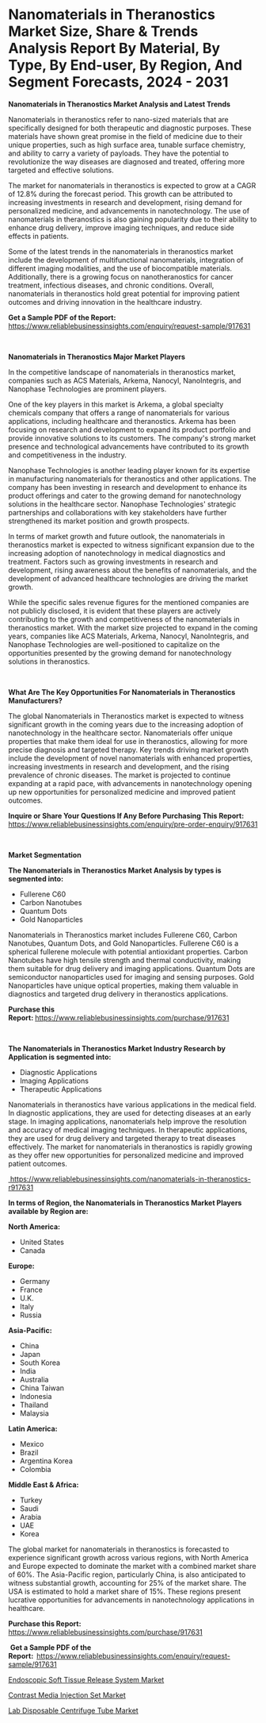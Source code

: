 <p><h1>Nanomaterials in Theranostics Market Size, Share & Trends Analysis Report By Material, By Type, By End-user, By Region, And Segment Forecasts, 2024 - 2031</h1></p><p><strong>Nanomaterials in Theranostics Market Analysis and Latest Trends</strong></p>
<p><p>Nanomaterials in theranostics refer to nano-sized materials that are specifically designed for both therapeutic and diagnostic purposes. These materials have shown great promise in the field of medicine due to their unique properties, such as high surface area, tunable surface chemistry, and ability to carry a variety of payloads. They have the potential to revolutionize the way diseases are diagnosed and treated, offering more targeted and effective solutions.</p><p>The market for nanomaterials in theranostics is expected to grow at a CAGR of 12.8% during the forecast period. This growth can be attributed to increasing investments in research and development, rising demand for personalized medicine, and advancements in nanotechnology. The use of nanomaterials in theranostics is also gaining popularity due to their ability to enhance drug delivery, improve imaging techniques, and reduce side effects in patients.</p><p>Some of the latest trends in the nanomaterials in theranostics market include the development of multifunctional nanomaterials, integration of different imaging modalities, and the use of biocompatible materials. Additionally, there is a growing focus on nanotheranostics for cancer treatment, infectious diseases, and chronic conditions. Overall, nanomaterials in theranostics hold great potential for improving patient outcomes and driving innovation in the healthcare industry.</p></p>
<p><strong>Get a Sample PDF of the Report:&nbsp;</strong> <a href="https://www.reliablebusinessinsights.com/enquiry/request-sample/917631">https://www.reliablebusinessinsights.com/enquiry/request-sample/917631</a></p>
<p>&nbsp;</p>
<p><strong>Nanomaterials in Theranostics Major Market Players</strong></p>
<p><p>In the competitive landscape of nanomaterials in theranostics market, companies such as ACS Materials, Arkema, Nanocyl, NanoIntegris, and Nanophase Technologies are prominent players. </p><p>One of the key players in this market is Arkema, a global specialty chemicals company that offers a range of nanomaterials for various applications, including healthcare and theranostics. Arkema has been focusing on research and development to expand its product portfolio and provide innovative solutions to its customers. The company's strong market presence and technological advancements have contributed to its growth and competitiveness in the industry.</p><p>Nanophase Technologies is another leading player known for its expertise in manufacturing nanomaterials for theranostics and other applications. The company has been investing in research and development to enhance its product offerings and cater to the growing demand for nanotechnology solutions in the healthcare sector. Nanophase Technologies' strategic partnerships and collaborations with key stakeholders have further strengthened its market position and growth prospects.</p><p>In terms of market growth and future outlook, the nanomaterials in theranostics market is expected to witness significant expansion due to the increasing adoption of nanotechnology in medical diagnostics and treatment. Factors such as growing investments in research and development, rising awareness about the benefits of nanomaterials, and the development of advanced healthcare technologies are driving the market growth.</p><p>While the specific sales revenue figures for the mentioned companies are not publicly disclosed, it is evident that these players are actively contributing to the growth and competitiveness of the nanomaterials in theranostics market. With the market size projected to expand in the coming years, companies like ACS Materials, Arkema, Nanocyl, NanoIntegris, and Nanophase Technologies are well-positioned to capitalize on the opportunities presented by the growing demand for nanotechnology solutions in theranostics.</p></p>
<p>&nbsp;</p>
<p><strong>What Are The Key Opportunities For Nanomaterials in Theranostics Manufacturers?</strong></p>
<p><p>The global Nanomaterials in Theranostics market is expected to witness significant growth in the coming years due to the increasing adoption of nanotechnology in the healthcare sector. Nanomaterials offer unique properties that make them ideal for use in theranostics, allowing for more precise diagnosis and targeted therapy. Key trends driving market growth include the development of novel nanomaterials with enhanced properties, increasing investments in research and development, and the rising prevalence of chronic diseases. The market is projected to continue expanding at a rapid pace, with advancements in nanotechnology opening up new opportunities for personalized medicine and improved patient outcomes.</p></p>
<p><strong>Inquire or Share Your Questions If Any Before Purchasing This Report:</strong> <a href="https://www.reliablebusinessinsights.com/enquiry/pre-order-enquiry/917631">https://www.reliablebusinessinsights.com/enquiry/pre-order-enquiry/917631</a></p>
<p>&nbsp;</p>
<p><strong>Market Segmentation</strong></p>
<p><strong>The Nanomaterials in Theranostics Market Analysis by types is segmented into:</strong></p>
<p><ul><li>Fullerene C60</li><li>Carbon Nanotubes</li><li>Quantum Dots</li><li>Gold Nanoparticles</li></ul></p>
<p><p>Nanomaterials in Theranostics market includes Fullerene C60, Carbon Nanotubes, Quantum Dots, and Gold Nanoparticles. Fullerene C60 is a spherical fullerene molecule with potential antioxidant properties. Carbon Nanotubes have high tensile strength and thermal conductivity, making them suitable for drug delivery and imaging applications. Quantum Dots are semiconductor nanoparticles used for imaging and sensing purposes. Gold Nanoparticles have unique optical properties, making them valuable in diagnostics and targeted drug delivery in theranostics applications.</p></p>
<p><strong>Purchase this Report:&nbsp;</strong><a href="https://www.reliablebusinessinsights.com/purchase/917631">https://www.reliablebusinessinsights.com/purchase/917631</a></p>
<p>&nbsp;</p>
<p><strong>The Nanomaterials in Theranostics Market Industry Research by Application is segmented into:</strong></p>
<p><ul><li>Diagnostic Applications</li><li>Imaging Applications</li><li>Therapeutic Applications</li></ul></p>
<p><p>Nanomaterials in theranostics have various applications in the medical field. In diagnostic applications, they are used for detecting diseases at an early stage. In imaging applications, nanomaterials help improve the resolution and accuracy of medical imaging techniques. In therapeutic applications, they are used for drug delivery and targeted therapy to treat diseases effectively. The market for nanomaterials in theranostics is rapidly growing as they offer new opportunities for personalized medicine and improved patient outcomes.</p></p>
<p><a href="https://www.reliablebusinessinsights.com/nanomaterials-in-theranostics-r917631">&nbsp;https://www.reliablebusinessinsights.com/nanomaterials-in-theranostics-r917631</a></p>
<p><strong>In terms of Region, the Nanomaterials in Theranostics Market Players available by Region are:</strong></p>
<p>
    <p> <strong> North America: </strong>
        <ul>
            <li>United States</li>
            <li>Canada</li>
        </ul>
        </p> 
    <p> <strong> Europe: </strong>
        <ul>
            <li>Germany</li>
            <li>France</li>
            <li>U.K.</li>
            <li>Italy</li>
            <li>Russia</li>
        </ul>
        </p> 
    <p> <strong> Asia-Pacific: </strong>
        <ul>
            <li>China</li>
            <li>Japan</li>
            <li>South Korea</li>
            <li>India</li>
            <li>Australia</li>
            <li>China Taiwan</li>
            <li>Indonesia</li>
            <li>Thailand</li>
            <li>Malaysia</li>
        </ul>
        </p> 
    <p> <strong> Latin America: </strong>
        <ul>
            <li>Mexico</li>
            <li>Brazil</li>
            <li>Argentina Korea</li>
            <li>Colombia</li>
        </ul>
        </p> 
    <p> <strong> Middle East & Africa: </strong>
        <ul>
            <li>Turkey</li>
            <li>Saudi</li>
            <li>Arabia</li>
            <li>UAE</li>
            <li>Korea</li>
        </ul>
    </p>
    </p>
<p><p>The global market for nanomaterials in theranostics is forecasted to experience significant growth across various regions, with North America and Europe expected to dominate the market with a combined market share of 60%. The Asia-Pacific region, particularly China, is also anticipated to witness substantial growth, accounting for 25% of the market share. The USA is estimated to hold a market share of 15%. These regions present lucrative opportunities for advancements in nanotechnology applications in healthcare.</p></p>
<p><strong>Purchase this Report: </strong><a href="https://www.reliablebusinessinsights.com/purchase/917631">https://www.reliablebusinessinsights.com/purchase/917631</a></p>
<p>&nbsp;<strong>Get a Sample PDF of the Report:&nbsp;&nbsp;</strong><a href="https://www.reliablebusinessinsights.com/enquiry/request-sample/917631">https://www.reliablebusinessinsights.com/enquiry/request-sample/917631</a></p>
<p><strong></strong></p>
<p><p><a href="https://github.com/derrinmiltonellis35gcl/Market-Research-Report-List-3/blob/main/endoscopic-soft-tissue-release-system-market.md">Endoscopic Soft Tissue Release System Market</a></p><p><a href="https://github.com/Chiragrp22/Market-Research-Report-List-5/blob/main/contrast-media-injection-set-market.md">Contrast Media Injection Set Market</a></p><p><a href="https://github.com/nandosuryapratama/Market-Research-Report-List-1/blob/main/lab-disposable-centrifuge-tube-market.md">Lab Disposable Centrifuge Tube Market</a></p></p>
